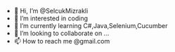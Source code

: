 - 👋 Hi, I’m @SelcukMizrakli
- 👀 I’m interested in coding
- 🌱 I’m currently learning C#,Java,Selenium,Cucumber
- 💞️ I’m looking to collaborate on ...
- 📫 How to reach me @gmail.com

<!---
SelcukMizrakli/SelcukMizrakli is a ✨ special ✨ repository because its `README.md` (this file) appears on your GitHub profile.
You can click the Preview link to take a look at your changes.
--->

